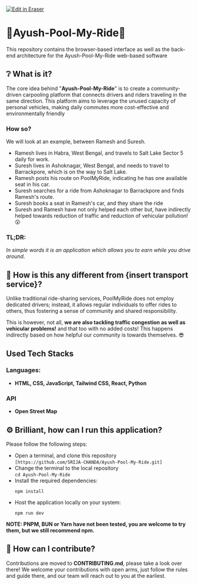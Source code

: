 <p><a target="_blank" href="https://app.eraser.io/workspace/Ux4DPV1fQsUtf4Ymo83M" id="edit-in-eraser-github-link"><img alt="Edit in Eraser" src="https://firebasestorage.googleapis.com/v0/b/second-petal-295822.appspot.com/o/images%2Fgithub%2FOpen%20in%20Eraser.svg?alt=media&amp;token=968381c8-a7e7-472a-8ed6-4a6626da5501"></a></p>

# 🚗Ayush-Pool-My-Ride🚗

This repository contains the browser-based interface as well as the back-end architecture for the Ayush-Pool-My-Ride web-based software

## ❔ What is it?
The core idea behind "**Ayush-Pool-My-Ride**" is to create a community-driven carpooling platform that connects drivers and riders traveling in the same direction. This platform aims to leverage the unused capacity of personal vehicles, making daily commutes more cost-effective and environmentally friendly

### How so?
We will look at an example, between Ramesh and Suresh.

- Ramesh lives in Habra, West Bengal, and travels to Salt Lake Sector 5 daily for work.
- Suresh lives in Ashoknagar, West Bengal, and needs to travel to Barrackpore, which is on the way to Salt Lake.
- Ramesh posts his route on PoolMyRide, indicating he has one available seat in his car.
- Suresh searches for a ride from Ashoknagar to Barrackpore and finds Ramesh's route.
- Suresh books a seat in Ramesh's car, and they share the ride
- Suresh and Ramesh have not only helped each other but, have indirectly helped towards reduction of traffic and reduction of vehicular pollution! 😲
### TL;DR: 
*In simple words it is an application which allows you to earn while you drive around.*

## 🤔 How is this any different from {insert transport service}?
Unlike traditional ride-sharing services, PoolMyRide does not employ dedicated drivers; instead, it allows regular individuals to offer rides to others, thus fostering a sense of community and shared responsibility.

This is however, not all, **we are also tackling traffic congestion as well as vehicular problems!** and that too with no added costs! This happens indirectly based on how helpful our community is towards themselves. 😎

## Used Tech Stacks
### Languages:
* **HTML, CSS, JavaScript, Tailwind CSS, React, Python**
### API
* **Open Street Map**
  
## ⚙ Brilliant, how can I run this application? 
Please follow the following steps:
- Open a terminal, and clone this repository <br> ``` [https://github.com/SRIJA-CHANDA/Ayush-Pool-My-Ride.git] ```
- Change the terminal to the local repository <br> ``` cd Ayush-Pool-My-Ride ```
- Install the required dependencies:
  ```
  npm install
  ```
- Host the application locally on your system:
  ```
  npm run dev
  ```
**NOTE: PNPM, BUN or Yarn have not been tested, you are welcome to try them, but we still recommend npm.**
## 🤔 How can I contribute?
Contributions are moved to **CONTRIBUTING.md**, please take a look over there! We welcome your contributions with open arms, just follow the rules and guide there, and our team will reach out to you at the earliest.

<!-- eraser-additional-content -->
<!-- eraser-additional-files -->
<!-- end-eraser-additional-files -->
<!-- end-eraser-additional-content -->
<!--- Eraser file: https://app.eraser.io/workspace/Ux4DPV1fQsUtf4Ymo83M --->
